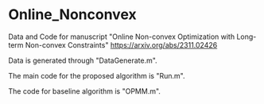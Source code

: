 # Online_Nonconvex
Data and Code for manuscript "Online Non-convex Optimization with Long-term Non-convex Constraints" https://arxiv.org/abs/2311.02426

Data is generated through "DataGenerate.m".

The main code for the proposed algorithm is "Run.m".

The code for baseline algorithm is "OPMM.m".
